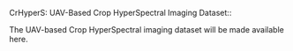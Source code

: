 CrHyperS: UAV-Based Crop HyperSpectral Imaging Dataset::

The UAV-based Crop HyperSpectral imaging dataset will be made available here.
